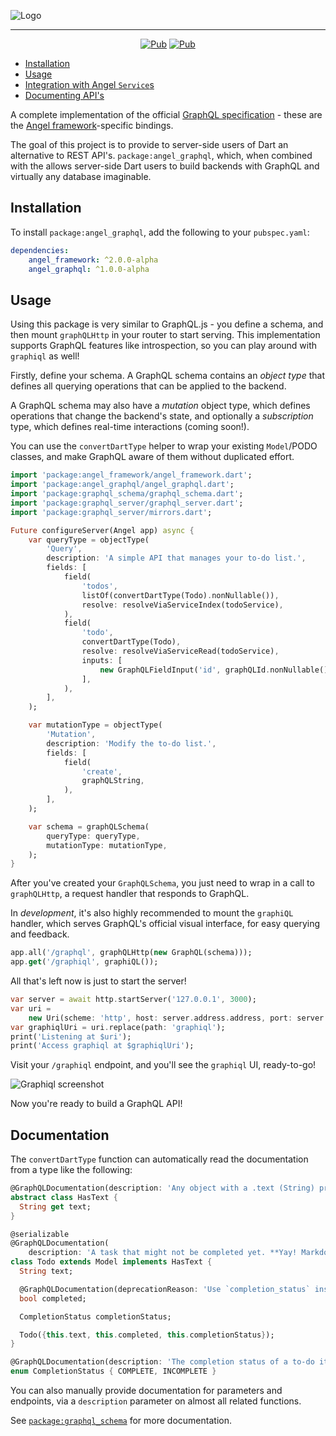 ![Logo](https://github.com/angel-dart/graphql/raw/master/img/angel_logo.png)

<div style="text-align: center">
<hr>
<a href="https://pub.dartlang.org/packages/angel_graphql" rel="nofollow"><img src="https://img.shields.io/pub/v/angel_graphql.svg" alt="Pub" data-canonical-src="https://img.shields.io/pub/v/angel_graphql.svg" style="max-width:100%;"></a>
<a href="https://travis-ci.org/angel-dart/graphql" rel="nofollow"><img src="https://travis-ci.org/angel-dart/graphql.svg" alt="Pub" data-canonical-src="https://img.shields.io/pub/v/angel_graphql.svg" style="max-width:100%;"></a>
</div>

* [Installation](#installation)
* [Usage](#usage)
* [Integration with Angel `Service`s](#using-services)
* [Documenting API's](#documentation)

A complete implementation of the official
[GraphQL specification](http://facebook.github.io/graphql/October2016/#sec-Language) - these
are the [Angel framework](https://angel-dart.github.io)-specific
bindings.

The goal of this project is to provide to server-side
users of Dart an alternative to REST API's. `package:angel_graphql`, which, when combined with the allows
server-side Dart users to build backends with GraphQL and
virtually any database imaginable.

## Installation
To install `package:angel_graphql`, add the following to your
`pubspec.yaml`:

```yaml
dependencies:
    angel_framework: ^2.0.0-alpha
    angel_graphql: ^1.0.0-alpha
```

## Usage
Using this package is very similar to GraphQL.js - you define
a schema, and then mount `graphQLHttp` in your router to start
serving. This implementation supports GraphQL features like
introspection, so you can play around with `graphiql` as well!

Firstly, define your schema. A GraphQL schema contains an
*object type* that defines all querying operations that can be
applied to the backend.

A GraphQL schema may also have a *mutation* object type,
which defines operations that change the backend's state, and
optionally a *subscription* type, which defines real-time
interactions (coming soon!).

You can use the `convertDartType` helper to wrap your existing
`Model`/PODO classes, and make GraphQL aware of them without duplicated
effort.

```dart
import 'package:angel_framework/angel_framework.dart';
import 'package:angel_graphql/angel_graphql.dart';
import 'package:graphql_schema/graphql_schema.dart';
import 'package:graphql_server/graphql_server.dart';
import 'package:graphql_server/mirrors.dart';

Future configureServer(Angel app) async {
    var queryType = objectType(
        'Query',
        description: 'A simple API that manages your to-do list.',
        fields: [
            field(
                'todos',
                listOf(convertDartType(Todo).nonNullable()),
                resolve: resolveViaServiceIndex(todoService),
            ),
            field(
                'todo',
                convertDartType(Todo),
                resolve: resolveViaServiceRead(todoService),
                inputs: [
                    new GraphQLFieldInput('id', graphQLId.nonNullable()),
                ],
            ),
        ],
    );

    var mutationType = objectType(
        'Mutation',
        description: 'Modify the to-do list.',
        fields: [
            field(
                'create',
                graphQLString,
            ),
        ],
    );

    var schema = graphQLSchema(
        queryType: queryType,
        mutationType: mutationType,
    );
}
```

After you've created your `GraphQLSchema`, you just need to
wrap in a call to `graphQLHttp`, a request handler that responds
to GraphQL.

In *development*, it's also highly recommended to mount the
`graphiQL` handler, which serves GraphQL's official visual
interface, for easy querying and feedback.

```dart
app.all('/graphql', graphQLHttp(new GraphQL(schema)));
app.get('/graphiql', graphiQL());
```

All that's left now is just to start the server!

```dart
var server = await http.startServer('127.0.0.1', 3000);
var uri =
    new Uri(scheme: 'http', host: server.address.address, port: server.port);
var graphiqlUri = uri.replace(path: 'graphiql');
print('Listening at $uri');
print('Access graphiql at $graphiqlUri');
```

Visit your `/graphiql` endpoint, and you'll see the `graphiql`
UI, ready-to-go!

![Graphiql screenshot](https://github.com/angel-dart/graphql/raw/master/img/angel_graphql.png)

Now you're ready to build a GraphQL API!

## Documentation
The `convertDartType` function can automatically read the documentation
from a type like the following:

```dart
@GraphQLDocumentation(description: 'Any object with a .text (String) property.')
abstract class HasText {
  String get text;
}

@serializable
@GraphQLDocumentation(
    description: 'A task that might not be completed yet. **Yay! Markdown!**')
class Todo extends Model implements HasText {
  String text;

  @GraphQLDocumentation(deprecationReason: 'Use `completion_status` instead.')
  bool completed;

  CompletionStatus completionStatus;

  Todo({this.text, this.completed, this.completionStatus});
}

@GraphQLDocumentation(description: 'The completion status of a to-do item.')
enum CompletionStatus { COMPLETE, INCOMPLETE }
```

You can also manually provide documentation for
parameters and endpoints, via a `description` parameter on almost
all related functions.

See [`package:graphql_schema`](https://github.com/angel-dart/graphql/tree/master/graphql_schema)
for more documentation.